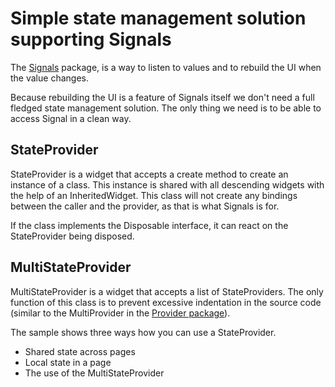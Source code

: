 
# Simple state management solution supporting Signals

The [Signals](https://pub.dev/packages/signals) package, is a way to listen to values and to rebuild the UI when the value changes.

Because rebuilding the UI is a feature of Signals itself we don't need a full fledged state management solution. The only thing we need is to be able to access Signal in a clean way.

## StateProvider
StateProvider is a widget that accepts a create method to create an instance of a class. This instance is shared with all descending widgets with the help of an InheritedWidget. This class will not create any bindings between the caller and the provider, as that is what Signals is for.

If the class implements the Disposable interface, it can react on the StateProvider being disposed.

## MultiStateProvider
MultiStateProvider is a widget that accepts a list of StateProviders. The only function of this class is to prevent excessive indentation in the source code (similar to the MultiProvider in the [Provider package](https://pub.dev/packages/provider#multiprovider)).

The sample shows three ways how you can use a StateProvider.
- Shared state across pages
- Local state in a page
- The use of the MultiStateProvider  